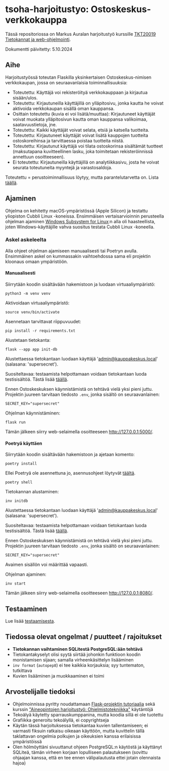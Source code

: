 # tsoha-harjoitustyo: Ostoskeskus-verkkokauppa

Tässä repositoriossa on Markus Auralan harjoitustyö kurssille [TKT20019 Tietokannat ja web-ohjelmointi](https://hy-tsoha.github.io/materiaali/).

Dokumentti päivitetty: 5.10.2024

## Aihe

Harjoitustyössä toteutan Flaskilla yksinkertaisen Ostoskeskus-nimisen verkkokaupan, jossa on seuraavanlaisia toiminnallisuuksia:

- Toteutettu: Käyttäjä voi rekisteröityä verkkokauppaan ja kirjautua sisään/ulos.
- Toteutettu: Kirjautuneilla käyttäjillä on ylläpitosivu, jonka kautta he voivat aktivoida verkkokaupan sisällä oman kauppansa.
- Osittain toteutettu (kuvia ei voi lisätä/muuttaa): Kirjautuneet käyttäjät voivat muokata ylläpitosivun kautta oman kauppansa valikoimaa, saatavuustietoja, jne.
- Toteutettu: Kaikki käyttäjät voivat selata, etsiä ja katsella tuotteita.
- Toteutettu: Kirjautuneet käyttäjät voivat lisätä kauppojen tuotteita ostoskoreihinsa ja tarvittaessa poistaa tuotteita niistä.
- Toteutettu: Kirjautunut käyttäjä voi tilata ostoskorinsa sisältämät tuotteet (maksutapana kuvitteellinen lasku, joka toimitetaan rekisteröinnissä annettuun osoitteeseen).
- Ei toteutettu: Kirjautuneilla käyttäjillä on analytiikkasivu, josta he voivat seurata toteutuneita myyntejä ja varastosaldoja.

Toteutettu = perustoiminnallisuus löytyy, mutta parantelutarvetta on. Lista [täällä](#tiedossa-olevat-ongelmat--puutteet--rajoitukset).

## Ajaminen

Ohjelma on kehitetty macOS-ympäristössä (Apple Silicon) ja testattu yliopiston Cubbli Linux -koneissa. Ensimmäisen vertaisarvioinnin perusteella ohjelman ajaminen [Windows Subsystem for Linux](https://learn.microsoft.com/en-us/windows/wsl/):n alla oli haasteellista, joten Windows-käyttäjille vahva suositus testata Cubbli Linux -koneella.

### Askel askeleelta

Alla ohjeet ohjelman ajamiseen manuaalisesti tai Poetryn avulla. Ensimmäinen askel on kummassakin vaihtoehdossa sama eli projektin kloonaus omaan ympäristöön.

#### Manuaalisesti

Siirrytään koodin sisältävään hakemistoon ja luodaan virtuaaliympäristö:

```
python3 -m venv venv
```

Aktivoidaan virtuaaliympäristö:

```
source venv/bin/activate
```

Asennetaan tarvittavat riippuvuudet:

```
pip install -r requirements.txt
```

Alustetaan tietokanta:

```
flask --app app init-db
```

Alustettaessa tietokantaan luodaan käyttäjä 'admin@kauppakeskus.local' (salasana: 'supersecret').

Suositeltavaa: testaamista helpottamaan voidaan tietokantaan luoda testisisältöä. Tästä lisää [täällä](documentation/testaaminen.md).

Ennen Ostoskeskuksen käynnistämistä on tehtävä vielä yksi pieni juttu. Projektin juureen tarvitaan tiedosto `.env`, jonka sisältö on seuraavanlainen:

```
SECRET_KEY="supersecret"
```

Ohjelman käynnistäminen:

```
flask run
```

Tämän jälkeen siirry web-selaimella osoitteeseen http://127.0.0.1:5000/.

#### Poetryä käyttäen

Siirrytään koodin sisältävään hakemistoon ja ajetaan komento:

```
poetry install
```

Ellei Poetryä ole asennettuna jo, asennusohjeet löytyvät [täältä](https://python-poetry.org/docs/#installing-with-the-official-installer).

```
poetry shell
```

Tietokannan alustaminen:

```
inv initdb
```

Alustettaessa tietokantaan luodaan käyttäjä 'admin@kauppakeskus.local' (salasana: 'supersecret').

Suositeltavaa: testaamista helpottamaan voidaan tietokantaan luoda testisisältöä. Tästä lisää [täällä](documentation/testaaminen.md).

Ennen Ostoskeskuksen käynnistämistä on tehtävä vielä yksi pieni juttu. Projektin juureen tarvitaan tiedosto `.env`, jonka sisältö on seuraavanlainen:

```
SECRET_KEY="supersecret"
```

Avaimen sisällön voi määrittää vapaasti.

Ohjelman ajaminen:

```
inv start
```

Tämän jälkeen siirry web-selaimella osoitteeseen http://127.0.0.1:8080/.

## Testaaminen

Lue lisää [testaamisesta](documentation/testaaminen.md).

## Tiedossa olevat ongelmat / puutteet / rajoitukset

- **Tietokannan vaihtaminen SQLitestä PostgreSQL:ään tehtävä**
- Tietokantakyselyt olisi syytä siirtää johonkin funktioon koodin monistamisen sijaan; samalla virheenkäsittelyn lisääminen
- `inv format` (`autopep8`) ei tee kaikkia korjauksia; syy tuntematon, tutkittava
- Kuvien lisääminen ja muokkaaminen ei toimi

## Arvostelijalle tiedoksi

- Ohjelmoinnissa pyritty noudattamaan [Flask-projektin tutoriaalia](https://flask.palletsprojects.com/en/3.0.x/tutorial/) sekä kurssin ["Aineopintojen harjoitustyö: Ohjelmistotekniikka"](https://ohjelmistotekniikka-hy.github.io/) käytäntöjä
- Tekoälyä käytetty sparrauskumppanina, mutta koodia sillä ei ole tuotettu
- Grafiikka generoitu tekoälyllä, ei copyrightseja
- Käytän tässä harjoituksessa tietokantaa kuvien tallentamiseen; ei varmasti fiksuin ratkaisu oikeaan käyttöön, mutta kuvittelin tällä taklattavan ongelmia polkujen ja oikeuksien kanssa erilaisissa ympäristöissä
- Olen hölmöyttäni sivuuttanut ohjeen PostgreSQL:n käytöstä ja käyttänyt SQLiteä, tämän virheen korjaan lopulliseen palautukseen (sovittu ohjaajan kanssa, että en tee ennen välipalautusta ettei jotain olennaista hajoa)

